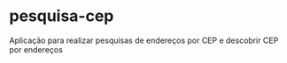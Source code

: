 # pesquisa-cep
Aplicação para realizar pesquisas de endereços por CEP e descobrir CEP por endereços
